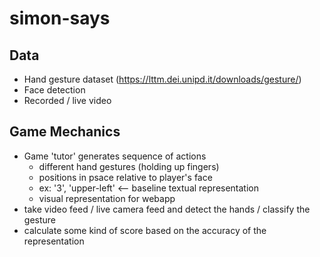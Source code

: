 # simon-says

## Data ##
* Hand gesture dataset (https://lttm.dei.unipd.it/downloads/gesture/)
* Face detection
* Recorded / live video

## Game Mechanics ##
* Game 'tutor' generates sequence of actions
  - different hand gestures (holding up fingers)
  - positions in psace relative to player's face
  - ex: '3', 'upper-left' <-- baseline textual representation
  - visual representation for webapp
* take video feed / live camera feed and detect the hands / classify the gesture
* calculate some kind of score based on the accuracy of the representation
